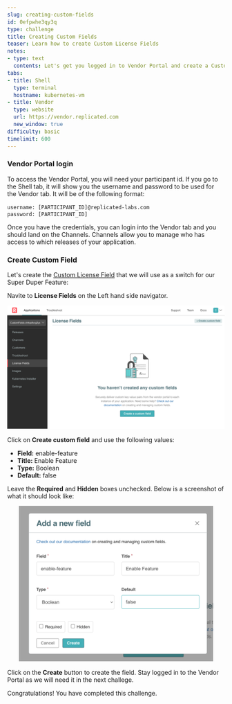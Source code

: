 ```yaml
---
slug: creating-custom-fields
id: 0efpwhe3qy3q
type: challenge
title: Creating Custom Fields
teaser: Learn how to create Custom License Fields
notes:
- type: text
  contents: Let's get you logged in to Vendor Portal and create a Custom License Field!
tabs:
- title: Shell
  type: terminal
  hostname: kubernetes-vm
- title: Vendor
  type: website
  url: https://vendor.replicated.com
  new_window: true
difficulty: basic
timelimit: 600
---
```

### Vendor Portal login

To access the Vendor Portal, you will need your participant id. If you go to the Shell tab, it will show you the username and password to be used for the Vendor tab. It will be of the following format:

```
username: [PARTICIPANT_ID]@replicated-labs.com
password: [PARTICIPANT_ID]
```

Once you have the credentials, you can login into the Vendor tab and you should land on the Channels. Channels allow you to manage who has access to which releases of your application.

### Create Custom Field

Let's create the [Custom License Field](https://docs.replicated.com/vendor/licenses-adding-custom-fields) that we will use as a switch for our Super Duper Feature:

Navite to **License Fields** on the Left hand side navigator.

<p align="center"><img src="../assets/nav-lic-fields.png" width=600></img></p>

Click on **Create custom field** and use the following values:

* **Field:** enable-feature
* **Title:** Enable Feature
* **Type:** Boolean
* **Default:** false

Leave the **Required** and **Hidden** boxes unchecked. Below is a screenshot of what it should look like:

<p align="center"><img src="../assets/create-field.png" width=450></img></p>

Click on the **Create** button to create the field. Stay logged in to the Vendor Portal as we will need it in the next challege.

Congratulations! You have completed this challenge.